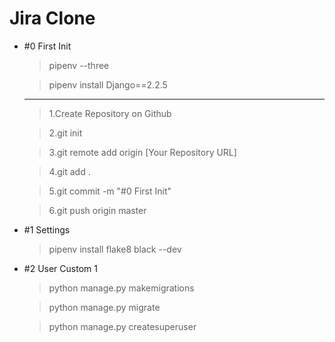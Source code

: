 # Jira Clone 

- #0 First Init 

    > pipenv --three 

    > pipenv install Django==2.2.5

    --------------------------------------------------------------
    
    > 1.Create Repository on Github 

    > 2.git init

    > 3.git remote add origin [Your Repository URL]

    > 4.git add .

    > 5.git commit -m "#0 First Init" 

    > 6.git push origin master 


- #1 Settings

    > pipenv install flake8 black --dev 

- #2 User Custom 1

    > python manage.py makemigrations

    > python manage.py migrate 

    > python manage.py createsuperuser 



    